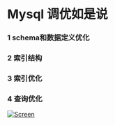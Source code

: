 # Mysql 调优如是说

### 1 schema和数据定义优化
### 2 索引结构
### 3 索引优化
### 4 查询优化

[![Screen](./assets/intro.jpg)](./assets/intro.jpg)

